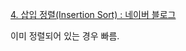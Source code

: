 [4. 삽입 정렬(Insertion Sort) : 네이버 블로그](https://m.blog.naver.com/ndb796/221226806398?recommendTrackingCode=2)

이미 정렬되어 있는 경우 빠름.